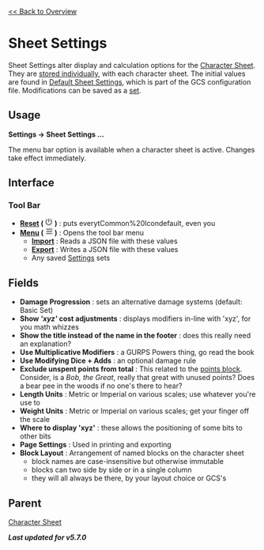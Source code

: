 [<< Back to Overview](./Overview.md "Overview")

# Sheet Settings
Sheet Settings alter display and calculation options for the [Character Sheet](./Character%20Sheet.md "Character Sheet"). They are [stored individually](./Unlinked%20Data.md "Unlinked Data"), with each character sheet. The initial values are found in [Default Sheet Settings](./Default%20Sheet%20Settings.md "Default Sheet Settings"), which is part of the GCS configuration file. Modifications can be saved as a [set](./Settings.md "Settings").

## Usage
**Settings -> Sheet Settings ...**

The menu bar option is available when a character sheet is active. Changes take effect immediately.

## Interface
### Tool Bar
- **[Reset](./Common%20Icon.md "Common Icon:Reset") ( ![](./img/power.png "Reset") )** 
: puts everytCommon%20Icondefault, even you
- **[Menu](.Common%20Icon.md "Common Icon:Menu") ( ![](./img/bars.png "Menu") )** 
: Opens the tool bar menu
  - **[Import](./Settings.md "Settings:Import")** : Reads a JSON file with these values
  - **[Export](./Settings.md "Settings:Export")** : Writes a JSON file with these values
  - Any saved [Settings](./Settings.md "Settings") sets

## Fields
- **Damage Progression** : sets an alternative damage systems (default: Basic Set)
- **Show *'xyz'* cost adjustments** : displays modifiers in-line with 'xyz', for you math whizzes
- **Show the title instead of the name in the footer** : does this really need an explanation?
- **Use Multiplicative Modifiers** : a GURPS Powers thing, go read the book
- **Use Modifying Dice + Adds** : an optional damage rule
- **Exclude unspent points from total** : This related to the [points block](./Points.md "Points"). Consider, is a *Bob, the Great*, really that great with unused points? Does a bear pee in the woods if no one's there to hear?
- **Length Units** : Metric or Imperial on various scales; use whatever you're use to
- **Weight Units** : Metric or Imperial on various scales; get your finger off the scale
- **Where to display 'xyz'** : these allows the positioning of some bits to other bits
- **Page Settings** : Used in printing and exporting
- **Block Layout** : Arrangement of named blocks on the character sheet
  - block names are case-insensitive but otherwise immutable
  - blocks can two side by side or in a single column
  - they will all always be there, by your layout choice or GCS's

## Parent
[Character Sheet](./Character%20Sheet.md "Character Sheet")

***Last updated for v5.7.0***